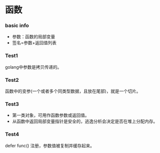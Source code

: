 # 函数
### basic info
- 参数：函数的局部变量
- 签名=参数+返回值列表

### Test1
golang中参数是拷贝传递的。

### Test2
函数中的变参(一个或者多个同类型数据，且放在尾部)，就是一个切片。

### Test3
- 第一类对象，可用作函数参数或返回值。
- 从函数中返回局部变量指针是安全的，逃逸分析会决定是否在堆上分配内存。

### Test4
defer func() 注册，参数值被复制并缓存起来。